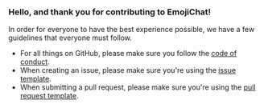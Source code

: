 ### Hello, and thank you for contributing to EmojiChat!  
In order for everyone to have the best experience possible, we have a few guidelines that everyone must follow.  
- For all things on GitHub, please make sure you follow the [code of conduct](CODE_OF_CONDUCT.md).    
- When creating an issue, please make sure you're using the [issue template](ISSUE_TEMPLATE.md).    
- When submitting a pull request, please make sure you're using the [pull request template](PULL_REQUEST_TEMPLATE.md).    
